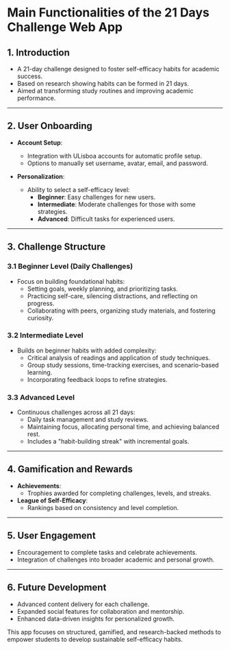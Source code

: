 # Main Functionalities of the 21 Days Challenge Web App

## 1. Introduction

- A 21-day challenge designed to foster self-efficacy habits for academic success.
- Based on research showing habits can be formed in 21 days.
- Aimed at transforming study routines and improving academic performance.

---

## 2. User Onboarding

- **Account Setup**:
  - Integration with ULisboa accounts for automatic profile setup.
  - Options to manually set username, avatar, email, and password.

- **Personalization**:
  - Ability to select a self-efficacy level:
    - **Beginner**: Easy challenges for new users.
    - **Intermediate**: Moderate challenges for those with some strategies.
    - **Advanced**: Difficult tasks for experienced users.
    
---

## 3. Challenge Structure

### 3.1 Beginner Level (Daily Challenges)

- Focus on building foundational habits:
  - Setting goals, weekly planning, and prioritizing tasks.
  - Practicing self-care, silencing distractions, and reflecting on progress.
  - Collaborating with peers, organizing study materials, and fostering curiosity.

### 3.2 Intermediate Level

- Builds on beginner habits with added complexity:
  - Critical analysis of readings and application of study techniques.
  - Group study sessions, time-tracking exercises, and scenario-based learning.
  - Incorporating feedback loops to refine strategies.

### 3.3 Advanced Level

- Continuous challenges across all 21 days:
  - Daily task management and study reviews.
  - Maintaining focus, allocating personal time, and achieving balanced rest.
  - Includes a "habit-building streak" with incremental goals.

---

## 4. Gamification and Rewards

- **Achievements**:
  - Trophies awarded for completing challenges, levels, and streaks.
- **League of Self-Efficacy**:
  - Rankings based on consistency and level completion.

---

## 5. User Engagement

- Encouragement to complete tasks and celebrate achievements.
- Integration of challenges into broader academic and personal growth.

---

## 6. Future Development

- Advanced content delivery for each challenge.
- Expanded social features for collaboration and mentorship.
- Enhanced data-driven insights for personalized growth.

This app focuses on structured, gamified, and research-backed methods to empower students to develop sustainable self-efficacy habits.
